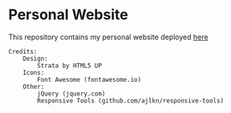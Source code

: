 # Personal Website
This repository contains my personal website deployed [here](rbharadwaj.me)

```
Credits:
    Design:
        Strata by HTML5 UP
    Icons:
        Font Awesome (fontawesome.io)
    Other:
        jQuery (jquery.com)
        Responsive Tools (github.com/ajlkn/responsive-tools)
```
